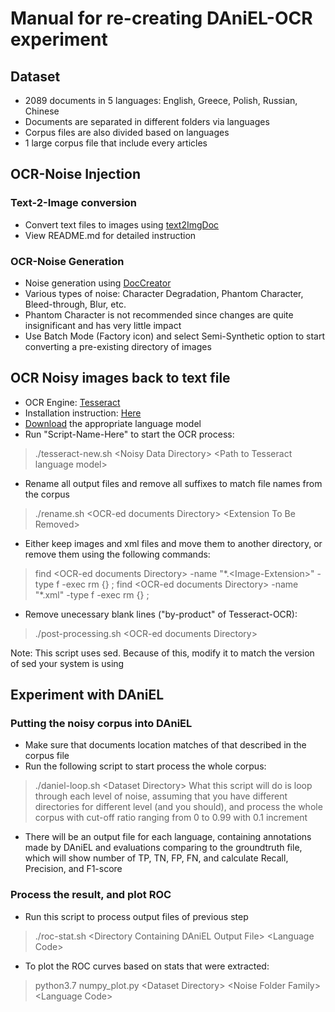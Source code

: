 # Manual for re-creating DAniEL-OCR experiment

## Dataset

* 2089 documents in 5 languages: English, Greece, Polish, Russian, Chinese
* Documents are separated in different folders via languages 
* Corpus files are also divided based on languages
* 1 large corpus file that include every articles

## OCR-Noise Injection

### Text-2-Image conversion

* Convert text files to images using [text2ImgDoc](https://github.com/nnkhoa/text2ImgDoc)
* View README.md for detailed instruction

### OCR-Noise Generation

* Noise generation using [DocCreator](https://doc-creator.labri.fr/)
* Various types of noise: Character Degradation, Phantom Character, Bleed-through, Blur, etc.
* Phantom Character is not recommended since changes are quite insignificant and has very little impact
* Use Batch Mode (Factory icon) and select Semi-Synthetic option to start converting a pre-existing directory of images

## OCR Noisy images back to text file

* OCR Engine: [Tesseract](https://github.com/tesseract-ocr/tesseract)
* Installation instruction: [Here](https://github.com/tesseract-ocr/tesseract/wiki)
* [Download](https://github.com/tesseract-ocr/tessdata_best) the appropriate language model
* Run "Script-Name-Here" to start the OCR process:
> ./tesseract-new.sh \<Noisy Data Directory\> \<Path to Tesseract language model\>

* Rename all output files and remove all suffixes to match file names from the corpus
> ./rename.sh \<OCR-ed documents Directory\> \<Extension To Be Removed\>

* Either keep images and xml files and move them to another directory, or remove them using the following commands:
> find \<OCR-ed documents Directory\> -name "\*.\<Image-Extension\>" -type f -exec rm {} \;
> find \<OCR-ed documents Directory\> -name "\*.xml" -type f -exec rm {} \;

* Remove unecessary blank lines ("by-product" of Tesseract-OCR):
> ./post-processing.sh \<OCR-ed documents Directory\>

Note: This script uses sed. Because of this, modify it to match the version of sed your system is using

## Experiment with DAniEL

### Putting the noisy corpus into DAniEL

* Make sure that documents location matches of that described in the corpus file
* Run the following script to start process the whole corpus:
> ./daniel-loop.sh \<Dataset Directory\>
What this script will do is loop through each level of noise, assuming that you have different directories for different level (and you should), and process the whole corpus with cut-off ratio ranging from 0 to 0.99 with 0.1 increment
* There will be an output file for each language, containing annotations made by DAniEL and evaluations comparing to the groundtruth file, which will show number of TP, TN, FP, FN, and calculate Recall, Precision, and F1-score 

### Process the result, and plot ROC

* Run this script to process output files of previous step
> ./roc-stat.sh \<Directory Containing DAniEL Output File\> \<Language Code\>

* To plot the ROC curves based on stats that were extracted:
> python3.7 numpy_plot.py \<Dataset Directory\> \<Noise Folder Family\> \<Language Code\>



